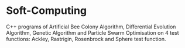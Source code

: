 # Soft-Computing

C++ programs of Artificial Bee Colony Algorithm, Differential Evolution Algorithm, Genetic Algorithm and Particle Swarm Optimisation on 4 test functions: Ackley, Rastrigin, Rosenbrock and Sphere test function.
